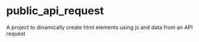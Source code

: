 # public_api_request
A project to dinamically create html elements using js and data from an API request
